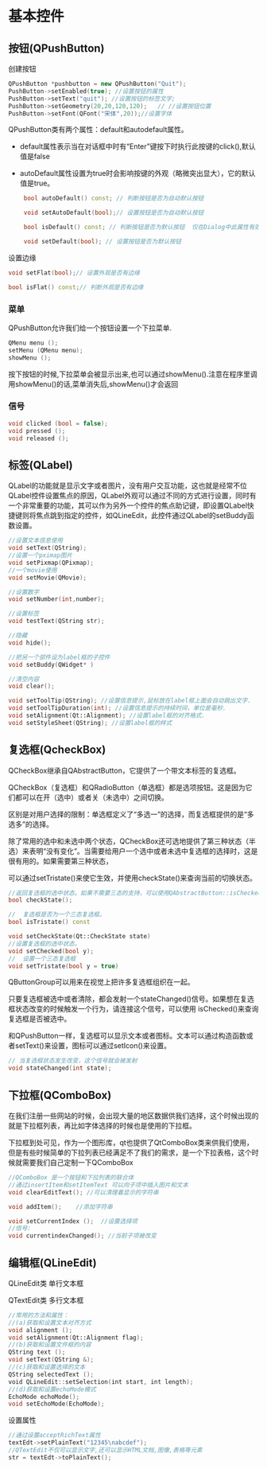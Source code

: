 # 基本控件

## 按钮(QPushButton)

创建按钮

```cpp
QPushButton *pushbutton = new QPushButton("Quit");
PushButton->setEnabled(true); //设置按钮的属性 
PushButton->setText("quit"); //设置按钮的标签文字;
PushButton->setGeometry(20,20,120,120);   // //设置按钮位置
PushButton->setFont(QFont("宋体",20));//设置字体
```

QPushButton类有两个属性：default和autodefault属性。

+ default属性表示当在对话框中时有“Enter”键按下时执行此按键的click(),默认值是false

+ autoDefault属性设置为true时会影响按键的外观（略微突出显大），它的默认值是true。

	```cpp
	 bool autoDefault() const; // 判断按钮是否为自动默认按钮
	
	 void setAutoDefault(bool);// 设置按钮是否为自动默认按钮
	
	 bool isDefault() const; // 判断按钮是否为默认按钮  仅在Dialog中此属性有效
	
	 void setDefault(bool); // 设置按钮是否为默认按钮
	```

设置边缘

```cpp
void setFlat(bool);// 设置外观是否有边缘

bool isFlat() const;// 判断外观是否有边缘
```

### 菜单

QPushButton允许我们给一个按钮设置一个下拉菜单.

```cpp
QMenu menu ();
setMenu (QMenu menu);
showMenu ();
```

按下按钮的时候,下拉菜单会被显示出来,也可以通过showMenu().注意在程序里调用showMenu()的话,菜单消失后,showMenu()才会返回

### 信号

```cpp
void clicked (bool = false);
void pressed ();
void released ();
```



## 标签(QLabel)

QLabel的功能就是显示文字或者图片，没有用户交互功能，这也就是经常不位QLabel控件设置焦点的原因，QLabel外观可以通过不同的方式进行设置，同时有一个非常重要的功能，其可以作为另外一个控件的焦点助记键，即设置QLabel快捷键则将焦点跳到指定的控件，如QLineEdit，此控件通过QLabel的setBuddy函数设置。

```cpp
//设置文本信息使用
void setText(QString);
//设置一个pximap图片
void setPixmap(QPixmap);
//一个movie使用
void setMovie(QMovie);

//设置数字
void setNumber(int,number);

//设置标签
void testText(QString str);

//隐藏
void hide();

//把另一个部件设为label框的子控件
void setBuddy(QWidget* )

//清空内容
void clear();

void setToolTip(QString); //设置信息提示,鼠标放在label框上面会自动跳出文字.
void setToolTipDuration(int); //设置信息提示的持续时间，单位是毫秒.
void setAlignment(Qt::Alignment); //设置label框的对齐格式.
void setStyleSheet(QString); //设置label框的样式

```



## 复选框(QcheckBox)

 QCheckBox继承自QAbstractButton，它提供了一个带文本标签的复选框。

QCheckBox（复选框）和QRadioButton（单选框）都是选项按钮。这是因为它们都可以在开（选中）或者关（未选中）之间切换。

区别是对用户选择的限制：单选框定义了“多选一”的选择，而复选框提供的是“多选多”的选择。

除了常用的选中和未选中两个状态，QCheckBox还可选地提供了第三种状态（半选）来表明“没有变化”。当需要给用户一个选中或者未选中复选框的选择时，这是很有用的。如果需要第三种状态，

可以通过setTristate()来使它生效，并使用checkState()来查询当前的切换状态。

```cpp
//返回复选框的选中状态。如果不需要三态的支持，可以使用QAbstractButton::isChecked()，它返回一个布尔值。
bool checkState();

//  复选框是否为一个三态复选框。
bool isTristate() const

void setCheckState(Qt::CheckState state)
//设置复选框的选中状态。
void setChecked(bool y);
//  设置一个三态复选框
void setTristate(bool y = true)
```

QButtonGroup可以用来在视觉上把许多复选框组织在一起。

只要复选框被选中或者清除，都会发射一个stateChanged()信号。如果想在复选框状态改变的时候触发一个行为，请连接这个信号，可以使用 isChecked()来查询复选框是否被选中。

和QPushButton一样，复选框可以显示文本或者图标。文本可以通过构造函数或者setText()来设置，图标可以通过setIcon()来设置。

```cpp
// 当复选框状态发生改变，这个信号就会被发射
void stateChanged(int state);
```

## 下拉框(QComboBox)

在我们注册一些网站的时候，会出现大量的地区数据供我们选择，这个时候出现的就是下拉框列表，再比如字体选择的时候也是使用的下拉框。

下拉框到处可见，作为一个图形库，qt也提供了QtComboBox类来供我们使用，但是有些时候简单的下拉列表已经满足不了我们的需求，是一个下拉表格，这个时候就需要我们自己定制一下QComboBox

```cpp
//QComboBox 是一个按钮和下拉列表的联合体
//通过insertItem和setItemText 可以向子项中插入图片和文本
void clearEditText(); //可以清理着显示的字符串

void addItem();    //添加字符串

void setCurrentIndex ();  //设置选择项
//信号:
void currentindexChanged(); //当前子项被改变
```



## 编辑框(QLineEdit)

QLineEdit类   单行文本框

QTextEdit类   多行文本框

```cpp
//常用的方法和属性：
//(a)获取和设置文本对齐方式
void alignment ();  
void setAlignment(Qt::Alignment flag);
//(b)获取和设置文件框的内容
QString text ();  
void setText(QString &);  
//(c)获取和设置选择的文本
QString selectedText ();
void QLineEdit::setSelection(int start, int length); 
//(d)获取和设置echoMode模式
EchoMode echoMode();   
void setEchoMode(EchoMode);
```

设置属性

```cc
//通过设置acceptRichText属性
textEdt->setPlainText("12345\nabcdef");
//QTextEdit不仅可以显示文字,还可以显示HTML文档,图像,表格等元素
str = textEdt->toPlainText();
```







